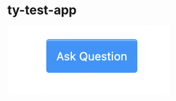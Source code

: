 # ty-test-app

![test](https://github.com/Batsu28/ty-test-app/blob/main/test-app/public/Screen%20Shot%202023-04-11%20at%2011.11.34.png)
